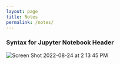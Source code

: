 ```yaml
---
layout: page
title: Notes
permalink: /notes/
---
```


### Syntax for Jupyter Notebook Header
![Screen Shot 2022-08-24 at 2 13 45 PM](https://user-images.githubusercontent.com/24465360/186524975-f3eca2d3-f2bb-4784-ac64-2e81c18e4f32.png)
